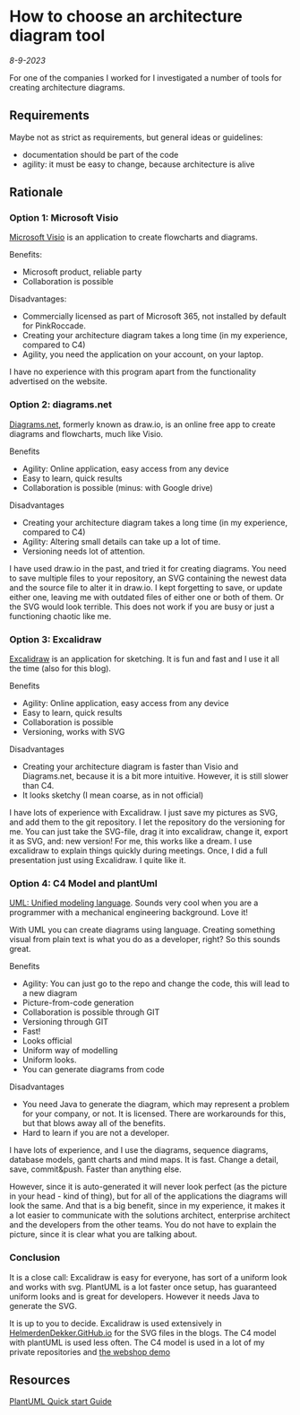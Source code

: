 # How to choose an architecture diagram tool
*8-9-2023*

For one of the companies I worked for I investigated a number of tools for creating architecture diagrams. 

## Requirements

Maybe not as strict as requirements, but general ideas or guidelines:
- documentation should be part of the code
- agility: it must be easy to change, because architecture is alive

## Rationale

### Option 1: Microsoft Visio

[Microsoft Visio](https://www.microsoft.com/en-us/microsoft-365/visio/flowchart-software) is an application to create flowcharts and diagrams.

Benefits:
- Microsoft product, reliable party
- Collaboration is possible

Disadvantages:
- Commercially licensed as part of Microsoft 365, not installed by default for PinkRoccade.
- Creating your architecture diagram takes a long time (in my experience, compared to C4)
- Agility, you need the application on your account, on your laptop.  

I have no experience with this program apart from the functionality advertised on the website.  

### Option 2: diagrams.net

[Diagrams.net](https://app.diagrams.net/), formerly known as draw.io, is an online free app to create diagrams and flowcharts, much like Visio.

Benefits
- Agility: Online application, easy access from any device
- Easy to learn, quick results
- Collaboration is possible (minus: with Google drive)  

Disadvantages
- Creating your architecture diagram takes a long time (in my experience, compared to C4)
- Agility: Altering small details can take up a lot of time.
- Versioning needs lot of attention.  

I have used draw.io in the past, and tried it for creating diagrams. You need to save multiple files to your repository, an SVG containing the newest data and the source file to alter it in draw.io. I kept forgetting to save, or update either one, leaving me with outdated files of either one or both of them. Or the SVG would look terrible. This does not work if you are busy or just a functioning chaotic like me.

### Option 3: Excalidraw

[Excalidraw](https://excalidraw.com/) is an application for sketching. It is fun and fast and I use it all the time (also for this blog).

Benefits
- Agility: Online application, easy access from any device
- Easy to learn, quick results
- Collaboration is possible
- Versioning, works with SVG

Disadvantages
- Creating your architecture diagram is faster than Visio and Diagrams.net, because it is a bit more intuitive. However, it is still slower than C4.
- It looks sketchy (I mean coarse, as in not official)

I have lots of experience with Excalidraw. I just save my pictures as SVG, and add them to the git repository. I let the repository do the versioning for me. You can just take the SVG-file, drag it into excalidraw, change it, export it as SVG, and: new version! For me, this works like a dream.
I use excalidraw to explain things quickly during meetings. Once, I did a full presentation just using Excalidraw. I quite like it.

### Option 4: C4 Model and plantUml

[UML: Unified modeling language](https://en.wikipedia.org/wiki/Unified_Modeling_Language). Sounds very cool when you are a programmer with a mechanical engineering background. Love it!  

With UML you can create diagrams using language. Creating something visual from plain text is what you do as a developer, right? So this sounds great.

Benefits
- Agility: You can just go to the repo and change the code, this will lead to a new diagram
- Picture-from-code generation
- Collaboration is possible through GIT
- Versioning through GIT
- Fast!
- Looks official
- Uniform way of modelling
- Uniform looks.
- You can generate diagrams from code

Disadvantages
- You need Java to generate the diagram, which may represent a problem for your company, or not. It is licensed. There are workarounds for this, but that blows away all of the benefits.
- Hard to learn if you are not a developer.

I have lots of experience, and I use the diagrams, sequence diagrams, database models, gantt charts and mind maps. It is fast. Change a detail, save, commit&push. Faster than anything else.  

However, since it is auto-generated it will never look perfect (as the picture in your head - kind of thing), but for all of the applications the diagrams will look the same. And that is a big benefit, since in my experience, it makes it a lot easier to communicate with the solutions architect, enterprise architect and the developers from the other teams. You do not have to explain the picture, since it is clear what you are talking about.

### Conclusion

It is a close call:
Excalidraw is easy for everyone, has sort of a uniform look and works with svg.
PlantUML is a lot faster once setup, has guaranteed uniform looks and is great for developers. However it needs Java to generate the SVG.

It is up to you to decide. 
Excalidraw is used extensively in [HelmerdenDekker.GitHub.io](https://github.com/HelmerDenDekker/HelmerDenDekker.github.io) for the SVG files in the blogs. The C4 model with plantUML is used less often.
The C4 model is used in a lot of my private repositories and [the webshop demo](https://github.com/HelmerDenDekker/HelmerDemo.WebShop)

## Resources

[PlantUML Quick start Guide](https://plantuml.com/starting)  